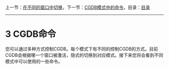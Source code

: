 上一节：[在不同的窗口中切换](2.6.md)，下一节：[CGDB模式中的命令](3.1.md)，目录：[目录](SUMMARY.md)

----------

3 CGDB命令
==========

您可以通过多种方式控制CGDB。每个模式下有不同的控制CGDB的方式。目前CGDB会根据哪一个窗口被激活，隐式的切换到对应模式。接下来您将会看到不同模式中可以使用的一些命令。
